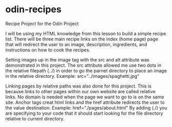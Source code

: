 # odin-recipes
Recipe Project for the Odin Project

I will be using my HTML knowledge from this lesson to build a simple 
recipe list. There will be three main recipe links on the index (home page)
page that will redirect the user to an image, description, ingredients, and instructions on
how to cook the recipes.

Setting images up in the image tag with the src and alt attribute was demonstrated in this project.
The src attribute allowed me use two dots in the relative filepath (../) in order to go the 
parnet directory to place an image in the relative directory.
Example: src="../images/spaghetti.jpg"

Linking pages by relative paths was also done for this project. This is because links to other
pages within our own website are called relative links. No domain is needed when the page we
want to go to is on the same site. Anchor tags creat html links and the href attribute redirects
the user to the value destination. 
Example: href="./pages/about.html"
By adding (./) you are specifying to your code that it should start looking for the file directory
relative to current directory. 
